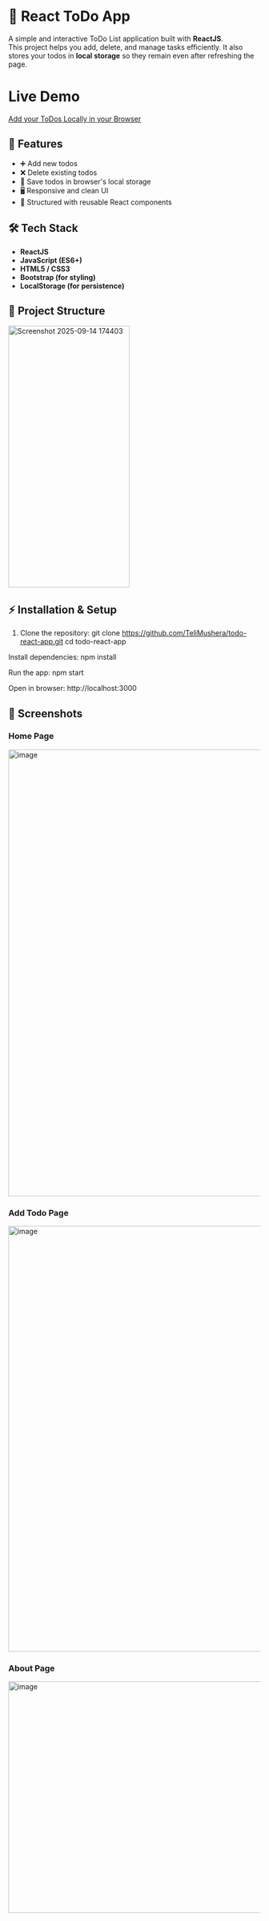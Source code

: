 
# 📝 React ToDo App

A simple and interactive ToDo List application built with **ReactJS**.  
This project helps you add, delete, and manage tasks efficiently. It also stores your todos in **local storage** so they remain even after refreshing the page.  


# Live Demo
[Add your ToDos Locally in your Browser](https://teli-mushera-to-do-app.netlify.app/)


## 🚀 Features
- ➕ Add new todos
- ❌ Delete existing todos
- 💾 Save todos in browser's local storage
- 🖥️ Responsive and clean UI
- 📂 Structured with reusable React components


## 🛠️ Tech Stack
- **ReactJS**
- **JavaScript (ES6+)**
- **HTML5 / CSS3**
- **Bootstrap (for styling)**
- **LocalStorage (for persistence)**


## 📂 Project Structure
<img width="242" height="522" alt="Screenshot 2025-09-14 174403" src="https://github.com/user-attachments/assets/85a3f3fe-9ce8-4eb7-9f50-6a7cb7bbd5cf" />


## ⚡ Installation & Setup

1. Clone the repository:
   git clone https://github.com/TeliMushera/todo-react-app.git
   cd todo-react-app
   
Install dependencies:
npm install

Run the app:
npm start

Open in browser:
http://localhost:3000


## 📸 Screenshots

### Home Page
<img width="1888" height="891" alt="image" src="https://github.com/user-attachments/assets/8df149a2-fcd0-4b0e-87d9-6a8c88ea08d6" />


### Add Todo Page
<img width="1890" height="849" alt="image" src="https://github.com/user-attachments/assets/fb5fb8f5-e4a9-402d-a430-dfde0ecbc3f5" />

### About Page
<img width="1912" height="462" alt="image" src="https://github.com/user-attachments/assets/485917d1-3912-448b-ad65-abeba0816316" />

